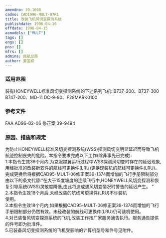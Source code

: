 ```yaml
---
amendno: 39-1608  
cadno: CAD1996-MULT-07R1  
title: 改装飞机风切变探测系统  
publishdate: 1996-04-10  
effdate: 1996-04-15  
acmodels: ["MULT"]  
tags: []  
engs: []  
pns: []  
mfrs: []  
admins: 民航总局  
author: 姜国权  
---
```

  
### 适用范围  
装有HONEYWELL标准风切变探测系统的下述系列飞机: B737-200、B737-300 B747-200、MD-11 DC-9-80、F28MARK0100  
  
<!--more-->  
### 参考文件  
  FAA AD96-02-06 修正案 39-9494  
  
### 原因、措施和规定  

  为防止HONEYWELL标准风切变探测系统(WSS)探测风切变明显延迟而导致飞机航迹控制丧失的危险。本指令要求完成以下工作(除非事先已完成):  
  1.本指令生效36个月内,为克服襟翼运行过程中WSS探测风切变时存在的延迟现象,用经批准的改装新软件的航线可更换件(LRU)更换现装机的航线可更换件(LRU)。完成更换后将根据CAD95-MULT-06修正案39-1374而增加的飞行手册限制部分由以下的条文代替:“在大于15度坡度的连续飞行中,HONEYWELL风切变探测和恢复引导系统(WSS)灵敏度降低,由此将造成遇风切变情况时警告的延迟产生。 ”  
  2.本指令生效18个月后,未经改装的航线可更换件(LRU)不许装机  
使用。  
  3.本指令生效18个月内,如果根据CAD95-MULT-06修正案39-1374而增加的飞行手册限制部分仍然有效。未经改装的航线可更换件(LRU)仍可装机使用。  
  4.对已装备风切变探测系统的飞机,改装工作按厂家服务通告执行。服务通告提供的件号即为批准件。  
  5.已装备风切变探测系统的飞机受影响的计算机型号和件号见附件。  
  
